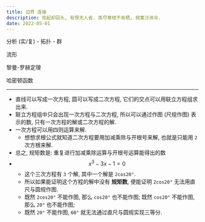 ```yaml
---
title: 边界 连接
description: 惊起却回头, 有恨无人省. 拣尽寒枝不肯栖, 寂寞沙洲冷.
date: 2022-05-01
---
```


分析 (实/复) - 拓扑 - 群

流形

黎曼-罗赫定理

哈密顿函数

---

- 直线可以写成一次方程, 圆可以写成二次方程,
  它们的交点可以用联立方程组求出来.
- 联立方程组中只会出现一次方程与二次方程,
  所以可以通过作图 (尺规作图) 表示的数,
  只有一次方程的解或二次方程的解.
- 一次方程可以用四则运算来解.
  - 想想求根公式就知道二次方程要用加减乘除与开根号来解,
    也就是只能用 `2` 次方根来解.
- 总之, 规矩数是: 重复进行加减乘除运算与开根号运算能得出的数
- $$ x^3 - 3x - 1 = 0 $$
  - 这个三次方程有 `3` 个解, 其中一个解是 `2cos20°`.
  - 所以如果能证明这个方程的解中没有 __规矩数__,
    便能证明 `2cos20°` 无法用直尺与圆规作图.
  - 既然 `2cos20°` 不能作图, 那么 `cos20°` 也不能作图;
    既然 `cos20°` 不能作图, 那么 `20°` 也不能作图;
  - 既然 `20°` 不能作图, `60°` 就无法通过直尺与圆规实现三等分.
